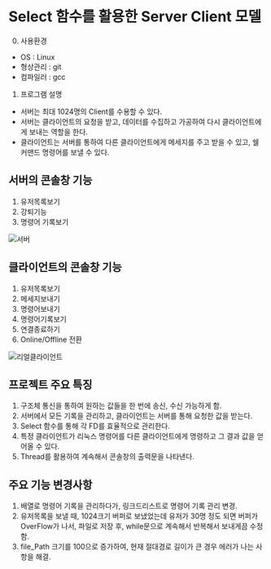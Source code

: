 # Select 함수를 활용한 Server Client 모델
0. 사용환경
- OS : Linux  
- 형상관리 : git  
- 컴파일러 : gcc
  
1. 프로그램 설명  
- 서버는 최대 1024명의 Client를 수용할 수 있다.  
- 서버는 클라이언트의 요청을 받고, 데이터를 수집하고 가공하여 다시 클라이언트에게 보내는 역할을 한다.  
- 클라이언트는 서버를 통하여 다른 클라이언트에게 메세지를 주고 받을 수 있고, 쉘 커맨드 명령어를 보낼 수 있다.  
## 서버의 콘솔창 기능
1. 유저목록보기  
2. 강퇴기능  
3. 명령어 기록보기  

![서버](https://user-images.githubusercontent.com/80387186/204316584-36d7d508-f9c8-42b4-a1ba-39d8961672c8.PNG)

## 클라이언트의 콘솔창 기능
1. 유저목록보기  
2. 메세지보내기  
3. 명령어보내기  
4. 명령어기록보기  
5. 연결종료하기  
6. Online/Offline 전환  

![리얼클라이언트](https://user-images.githubusercontent.com/80387186/204316271-e610cdc3-e86c-4197-aa3b-e2700e53181f.PNG)

## 프로젝트 주요 특징
1. 구조체 통신을 통하여 원하는 값들을 한 번에 송신, 수신 가능하게 함.  
2. 서버에서 모든 기록을 관리하고, 클라이언트는 서버를 통해 요청한 값을 받는다.  
3. Select 함수를 통해 각 FD를 효율적으로 관리한다.  
4. 특정 클라이언트가 리눅스 명령어를 다른 클라이언트에게 명령하고 그 결과 값을 얻어올 수 있다.  
5. Thread를 활용하여 계속해서 콘솔창의 출력문을 나타낸다.  

## 주요 기능 변경사항
1. 배열로 명령어 기록을 관리하다가, 링크드리스트로 명령어 기록 관리 변경.  
2. 유저목록을 보낼 때, 1024크기 버퍼로 보냈었는데 유저가 30명 정도 되면 버퍼가 OverFlow가 나서,
파일로 저장 후, while문으로 계속해서 반복해서 보내게끔 수정함.  
3. file_Path 크기를 100으로 증가하여, 현재 절대경로 길이가 큰 경우 에러가 나는 사항을 해결.  
